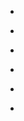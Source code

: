 
- [](/2021/05/1393188144049098752/)

- [](/2019/08/1156907284938625025/)

- [](/2019/08/1156907046249234432/)

- [](/2018/09/1046060666870738951/)

- [](/2017/11/8s743u2bkz8/)

- [](/2017/11/zgcgzr8eps4/)
